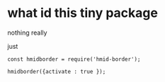 # what id this tiny package

nothing really

just

```
const hmidborder = require('hmid-border');

hmidborder({activate : true });

```

